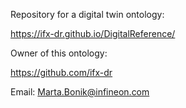 Repository for a digital twin ontology:

https://ifx-dr.github.io/DigitalReference/

Owner of this ontology:

https://github.com/ifx-dr

Email: Marta.Bonik@infineon.com
